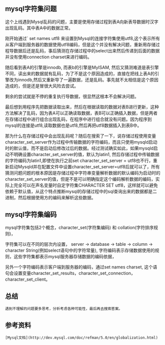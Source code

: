 ## mysql字符集问题

这个上线遇到Mysql乱码的问题，主要是使用存储过程到表A向新表导数据时汉字出现乱码。其中表A中的数据正常。

刚开始通过` set names utf8 来设置到Mysql的连接字符集使用utf8,这个表示所有从客户端到服务器的数据使用utf8编码，但是这个并没有解决问题，重新用存储过程导数据后还是乱码，事后猜测在存储过程中的select出来然后传递到后面的数据并没有使用connection charset来进行编码。

随后看到表A的引擎是innodb, 而表b的引擎是MyISAM, 然后又猜测难道是表引擎不同，读出来的数据就有乱码，为了不是这个原因造成的，直接在把线上表A的引擎改为innodb,然后又重新导了一遍数据，还是乱码。事先就不太相信是这个原因造成的，但是还是冒很大风险去尝试。

剩余的尝试就是不停的重复执行导数据，很显然这根本不会解决问题。

最后想到用程序先把数据读取出来，然后在根据读取的数据对表B进行更新，这种方法解决了乱码，因为表A可以正确读取数据，表B可以正确插入数据，但是两者在存储过程中进行组合出现乱码，在程序中进行组合就没有问题。因为程序到mysql的连接是utf8,读取数据也是utf8,然后再把utf8数据插入到表B中。

那为什么在存储过程中会出现乱码呢？随后在搜索了一下，说存储过程使用变量character_set_server作为过程中传输数据的字符编码，而且只使用mysqld启动时的默认值，而不是启动后修改过后的数据。经过测试确实如此，如果mysqld启动不明确设置character_set_server的值，默认为latin1, 然后存储过程中传输数据的字符编码为latin1,即使在执行之前set character_set_server = utf8也不行，重新启动Mysqld并在配置文件中设置character_set_server=utf8后就可以了，所有猜测问题问题的根本原因是存储过程中字符串变量解析数据的默认编码为启动时的character_set_server的值，但是不是可以明确指定这个编码解析数据的编码，实际上完全可以在声名变量时自定字符集CHARACTER SET utf8，这样就可以避免依赖于默认值，从这个特点推断mysql的存储过程中的sql查询出来的数据都是二进制，然后根据使用方的编码来解析这些数据。

## mysql字符集编码

  mysql字符集包括2个概念，character_set(字符集编码) 和 collation(字符排序规则)， 

  字符集可以在不同的层次内设置， server -> database -> table -> column -> character String(例如select语句中的字符常量), 字符编码表示存储数据使用的规则，这些字符集都表示mysql服务器存储数据的编码依据，

  另外一个字符编码表示客户端到服务器的编码，通过set names charset, 这个语句会设置变量character_set_results，character_set_connection，character_set_client。

  ## 总结

    遇到不理解的问题要多思考，分析考虑各种可能性，最后再去搜索答案。

 ## 参考资料

    [Mysql文档](http://dev.mysql.com/doc/refman/5.0/en/globalization.html)